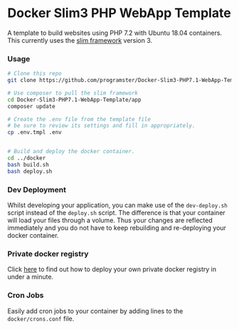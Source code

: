 Docker Slim3 PHP WebApp Template
================================

A template to build websites using PHP 7.2 with Ubuntu 18.04 containers.
This currently uses the [slim framework](http://www.slimframework.com/) version 3.


### Usage

```bash
# Clone this repo
git clone https://github.com/programster/Docker-Slim3-PHP7.1-WebApp-Template.git

# Use composer to pull the slim framework
cd Docker-Slim3-PHP7.1-WebApp-Template/app
composer update

# Create the .env file from the template file
# be sure to review its settings and fill in appropriately.
cp .env.tmpl .env


# Build and deploy the docker container.
cd ../docker
bash build.sh
bash deploy.sh
```


### Dev Deployment
Whilst developing your application, you can make use of the `dev-deploy.sh` script instead
of the `deploy.sh` script. The difference is that your container will load your files through a 
volume. Thus your changes are reflected immediately and you do not have to keep rebuilding and 
re-deploying your docker container.


### Private docker registry
Click [here](http://blog.programster.org/2015/03/17/run-your-own-private-docker-registry/) to find out how to deploy your own private docker registry in under a minute.


### Cron Jobs
Easily add cron jobs to your container by adding lines to the `docker/crons.conf` file.
